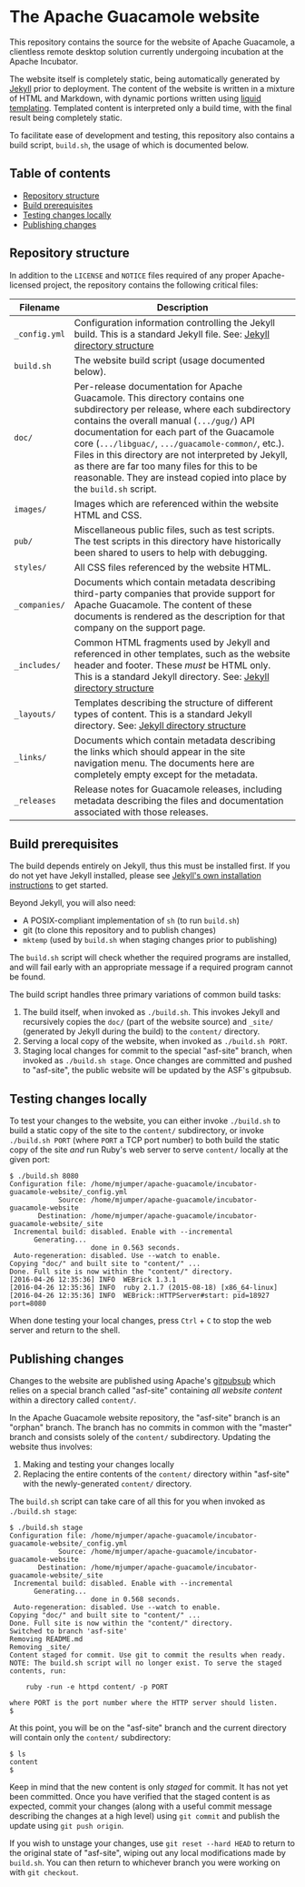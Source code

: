 The Apache Guacamole website
============================

This repository contains the source for the website of Apache Guacamole, a
clientless remote desktop solution currently undergoing incubation at the
Apache Incubator.

The website itself is completely static, being automatically generated by
[Jekyll](https://jekyllrb.com/) prior to deployment. The content of the website
is written in a mixture of HTML and Markdown, with dynamic portions written
using [liquid templating](https://jekyllrb.com/docs/templates/). Templated
content is interpreted only a build time, with the final result being
completely static.

To facilitate ease of development and testing, this repository also contains a
build script, `build.sh`, the usage of which is documented below.

Table of contents
-----------------

* [Repository structure](#repository-structure)
* [Build prerequisites](#build-prerequisites)
* [Testing changes locally](#testing-changes-locally)
* [Publishing changes](#publishing-changes)

Repository structure
--------------------

In addition to the `LICENSE` and `NOTICE` files required of any proper Apache-
licensed project, the repository contains the following critical files:

| Filename      | Description
| ------------- | -----------
| `_config.yml` | Configuration information controlling the Jekyll build.  This is a standard Jekyll file. See: [Jekyll directory structure](https://jekyllrb.com/docs/structure/)
| `build.sh`    | The website build script (usage documented below).
| `doc/`        | Per-release documentation for Apache Guacamole. This directory contains one subdirectory per release, where each subdirectory contains the overall manual (`.../gug/`) API documentation for each part of the Guacamole core (`.../libguac/`, `.../guacamole-common/`, etc.). Files in this directory are not interpreted by Jekyll, as there are far too many files for this to be reasonable. They are instead copied into place by the `build.sh` script.
| `images/`     | Images which are referenced within the website HTML and CSS.
| `pub/`        | Miscellaneous public files, such as test scripts. The test scripts in this directory have historically been shared to users to help with debugging.
| `styles/`     | All CSS files referenced by the website HTML.
| `_companies/` | Documents which contain metadata describing third-party companies that provide support for Apache Guacamole. The content of these documents is rendered as the description for that company on the support page.
| `_includes/`  | Common HTML fragments used by Jekyll and referenced in other templates, such as the website header and footer. These *must* be HTML only. This is a standard Jekyll directory. See: [Jekyll directory structure](https://jekyllrb.com/docs/structure/)
| `_layouts/`   | Templates describing the structure of different types of content. This is a standard Jekyll directory. See: [Jekyll directory structure](https://jekyllrb.com/docs/structure/)
| `_links/`     | Documents which contain metadata describing the links which should appear in the site navigation menu. The documents here are completely empty except for the metadata.
| `_releases`   | Release notes for Guacamole releases, including metadata describing the files and documentation associated with those releases.

Build prerequisites
-------------------

The build depends entirely on Jekyll, thus this must be installed first. If you
do not yet have Jekyll installed, please see [Jekyll's own installation
instructions](https://jekyllrb.com/docs/installation/) to get started.

Beyond Jekyll, you will also need:

* A POSIX-compliant implementation of `sh` (to run `build.sh`)
* git (to clone this repository and to publish changes)
* `mktemp` (used by `build.sh` when staging changes prior to publishing)

The `build.sh` script will check whether the required programs are installed,
and will fail early with an appropriate message if a required program cannot be
found.

The build script handles three primary variations of common build tasks:

1. The build itself, when invoked as `./build.sh`. This invokes Jekyll and recursively copies the `doc/` (part of the website source) and `_site/` (generated by Jekyll during the build) to the `content/` directory.
2. Serving a local copy of the website, when invoked as `./build.sh PORT`.
3. Staging local changes for commit to the special "asf-site" branch, when invoked as `./build.sh stage`. Once changes are committed and pushed to "asf-site", the public website will be updated by the ASF's gitpubsub.

Testing changes locally
-----------------------

To test your changes to the website, you can either invoke `./build.sh` to build a static copy of the site to the `content/` subdirectory, or invoke `./build.sh PORT` (where `PORT` a TCP port number) to both build the static copy of the site *and* run Ruby's web server to serve `content/` locally at the given port:

    $ ./build.sh 8080
    Configuration file: /home/mjumper/apache-guacamole/incubator-guacamole-website/_config.yml
                Source: /home/mjumper/apache-guacamole/incubator-guacamole-website
           Destination: /home/mjumper/apache-guacamole/incubator-guacamole-website/_site
     Incremental build: disabled. Enable with --incremental
          Generating...
                        done in 0.563 seconds.
     Auto-regeneration: disabled. Use --watch to enable.
    Copying "doc/" and built site to "content/" ...
    Done. Full site is now within the "content/" directory.
    [2016-04-26 12:35:36] INFO  WEBrick 1.3.1
    [2016-04-26 12:35:36] INFO  ruby 2.1.7 (2015-08-18) [x86_64-linux]
    [2016-04-26 12:35:36] INFO  WEBrick::HTTPServer#start: pid=18927 port=8080

When done testing your local changes, press `Ctrl`&nbsp;+&nbsp;`C` to stop the
web server and return to the shell.

Publishing changes
------------------

Changes to the website are published using Apache's
[gitpubsub](https://blogs.apache.org/infra/entry/git_based_websites_available)
which relies on a special branch called "asf-site" containing *all website
content* within a directory called `content/`.

In the Apache Guacamole website repository, the "asf-site" branch is an "orphan"
branch. The branch has no commits in common with the "master" branch and
consists solely of the `content/` subdirectory. Updating the website thus
involves:

1. Making and testing your changes locally
2. Replacing the entire contents of the `content/` directory within "asf-site"
   with the newly-generated `content/` directory.

The `build.sh` script can take care of all this for you when invoked as
`./build.sh stage`:

    $ ./build.sh stage
    Configuration file: /home/mjumper/apache-guacamole/incubator-guacamole-website/_config.yml
                Source: /home/mjumper/apache-guacamole/incubator-guacamole-website
           Destination: /home/mjumper/apache-guacamole/incubator-guacamole-website/_site
     Incremental build: disabled. Enable with --incremental
          Generating...
                        done in 0.568 seconds.
     Auto-regeneration: disabled. Use --watch to enable.
    Copying "doc/" and built site to "content/" ...
    Done. Full site is now within the "content/" directory.
    Switched to branch 'asf-site'
    Removing README.md
    Removing _site/
    Content staged for commit. Use git to commit the results when ready.
    NOTE: The build.sh script will no longer exist. To serve the staged
    contents, run:

        ruby -run -e httpd content/ -p PORT

    where PORT is the port number where the HTTP server should listen.
    $

At this point, you will be on the "asf-site" branch and the current directory
will contain only the `content/` subdirectory:

    $ ls
    content
    $

Keep in mind that the new content is only *staged* for commit. It has not yet
been committed. Once you have verified that the staged content is as expected,
commit your changes (along with a useful commit message describing the changes
at a high level) using `git commit` and publish the update using
`git push origin`.

If you wish to unstage your changes, use `git reset --hard HEAD` to return to
the original state of "asf-site", wiping out any local modifications made by
`build.sh`. You can then return to whichever branch you were working on with
`git checkout`.

